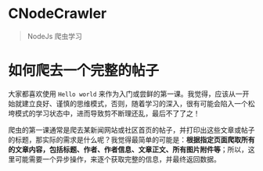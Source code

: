 # CNodeCrawler
> NodeJs 爬虫学习

# 如何爬去一个完整的帖子
大家都喜欢使用 `Hello world` 来作为入门或尝鲜的第一课。我觉得，应该从一开始就建立良好、谨慎的思维模式，否则，随着学习的深入，很有可能会陷入一个松垮模式的学习状态中，进而导致剪不断理还乱，最后不了了之！

爬虫的第一课通常是爬去某新闻网站或社区首页的帖子，并打印出这些文章或帖子的标题，那实际的需求是什么呢？我觉得最简单的可能是：**根据指定页面爬取所有的文章内容，包括标题、作者、作者信息、文章正文、所有图片附件等**；所以，这里可能需要一个异步操作，来逐个获取完整的信息，并最终返回数据。
